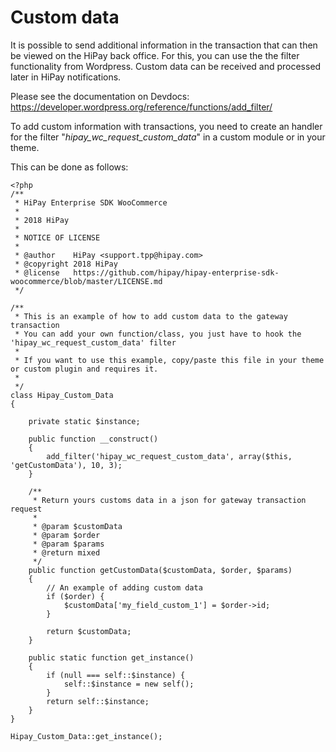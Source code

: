 # Custom data

It is possible to send additional information in the transaction that can then be viewed on the HiPay back office. For this, you can use the the filter functionality from Wordpress.
Custom data can be received and processed later in HiPay notifications.

Please see the documentation on Devdocs: https://developer.wordpress.org/reference/functions/add_filter/

To add custom information with transactions, you need to create an handler for the filter "_hipay_wc_request_custom_data_" in a custom module or in your theme.

This can be done as follows:

    <?php
    /**
     * HiPay Enterprise SDK WooCommerce
     *
     * 2018 HiPay
     *
     * NOTICE OF LICENSE
     *
     * @author    HiPay <support.tpp@hipay.com>
     * @copyright 2018 HiPay
     * @license   https://github.com/hipay/hipay-enterprise-sdk-woocommerce/blob/master/LICENSE.md
     */
    
    /**
     * This is an example of how to add custom data to the gateway transaction
     * You can add your own function/class, you just have to hook the 'hipay_wc_request_custom_data' filter
     *
     * If you want to use this example, copy/paste this file in your theme or custom plugin and requires it.
     *
     */
    class Hipay_Custom_Data
    {
    
        private static $instance;
    
        public function __construct()
        {
            add_filter('hipay_wc_request_custom_data', array($this, 'getCustomData'), 10, 3);
        }
    
        /**
         * Return yours customs data in a json for gateway transaction request
         *
         * @param $customData
         * @param $order
         * @param $params
         * @return mixed
         */
        public function getCustomData($customData, $order, $params)
        {
            // An example of adding custom data
            if ($order) {
                $customData['my_field_custom_1'] = $order->id;
            }
    
            return $customData;
        }
    
        public static function get_instance()
        {
            if (null === self::$instance) {
                self::$instance = new self();
            }
            return self::$instance;
        }
    }
    
    Hipay_Custom_Data::get_instance();
